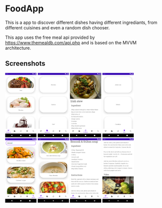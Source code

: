 # FoodApp

This is a app to discover different dishes having different ingrediants, from different cuisines and even a random dish chooser. 

This app uses the free meal api provided by https://www.themealdb.com/api.php and is based on the MVVM architecture. 

## Screenshots

<img width=20% alt="Github" src="https://github.com/MohitAswani/FoodApp/blob/master/Screenshots/1.png" />
<img width=20% alt="Github" src="https://github.com/MohitAswani/FoodApp/blob/master/Screenshots/2.png" />
<img width=20% alt="Github" src="https://github.com/MohitAswani/FoodApp/blob/master/Screenshots/3.png" />
<img width=20% alt="Github" src="https://github.com/MohitAswani/FoodApp/blob/master/Screenshots/4.png" />
<img width=20% alt="Github" src="https://github.com/MohitAswani/FoodApp/blob/master/Screenshots/5.png" />
<img width=20% alt="Github" src="https://github.com/MohitAswani/FoodApp/blob/master/Screenshots/6.png" />
<img width=20% alt="Github" src="https://github.com/MohitAswani/FoodApp/blob/master/Screenshots/7.png" />
<img width=20% alt="Github" src="https://github.com/MohitAswani/FoodApp/blob/master/Screenshots/8.png" />

